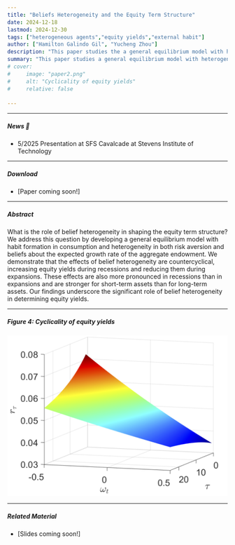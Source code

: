 ```yaml
---
title: "Beliefs Heterogeneity and the Equity Term Structure" 
date: 2024-12-18
lastmod: 2024-12-30
tags: ["heterogeneous agents","equity yields","external habit"]
author: ["Hamilton Galindo Gil", "Yucheng Zhou"]
description: "This paper studies the a general equilibrium model with heterogeneity in both risk aversion and beliefs about the expected growth rate of the aggregate endowment." 
summary: "This paper studies a general equilibrium model with heterogeneity in both risk aversion and beliefs about the expected growth rate of the aggregate endowment. (Work in progress)" 
# cover:
#     image: "paper2.png"
#     alt: "Cyclicality of equity yields"
#     relative: false

---
```


---


##### News 📣

+ 5/2025 Presentation at SFS Cavalcade at Stevens Institute of Technology  <br>


---

##### Download

+ [Paper coming soon!]

---

##### Abstract

What is the role of belief heterogeneity in shaping the equity term structure? We address this question by developing a general equilibrium model with habit formation in consumption and heterogeneity in both risk aversion and beliefs about the expected growth rate of the aggregate endowment. We demonstrate that the effects of belief heterogeneity are countercyclical, increasing equity yields during recessions and reducing them during expansions. These effects are also more pronounced in recessions than in expansions and are stronger for short-term assets than for long-term assets. Our findings underscore the significant role of belief heterogeneity in determining equity yields.

---

##### Figure 4: Cyclicality of equity yields

![](paper2.png)

---

<!-- ##### Citation

Prinzel, Florianus, and Moritz-Maria von Igelfeld. 2004. "The Finer Points of Sausage Dogs." *Journal of Canine Science* 43 (2): 89–109. http://www.alexandermccallsmith.com/book/the-finer-points-of-sausage-dogs.

--- -->

##### Related Material

+ [Slides coming soon!]